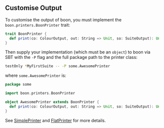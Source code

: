 ## Customise Output

To customise the output of boon, you must implement the `boon.printers.BoonPrinter` trait:

```scala
trait BoonPrinter {
  def print(co: ColourOutput, out: String => Unit, so: SuiteOutput): Unit
}
```

Then supply your implementation (which must be an `object`) to boon via SBT with the `-P` flag and the full package path to the printer class:

```bash
testOnly *MyFirstSuite -- -P some.AwesomePrinter
```

where `some.AwesomePrinter` is:

```scala
package some

import boon.printers.BoonPrinter

object AwesomePrinter extends BoonPrinter {
  def print(co: ColourOutput, out: String => Unit, so: SuiteOutput): Unit = ...
}
```

See [SimplePrinter](https://github.com/ssanj/boon/blob/master/core/src/main/scala/boon/printers/SimplePrinter.scala) and [FlatPrinter](https://github.com/ssanj/boon/blob/master/core/src/main/scala/boon/printers/FlatPrinter.scala) for more details.
